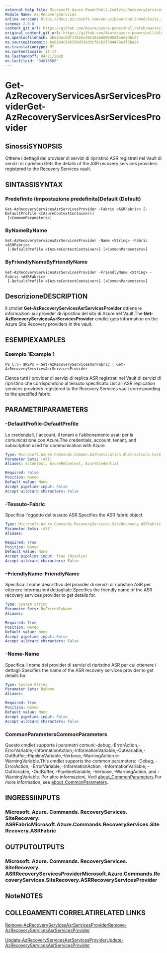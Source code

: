 ```yaml
---
external help file: Microsoft.Azure.PowerShell.Cmdlets.RecoveryServices.SiteRecovery.dll-Help.xml
Module Name: Az.RecoveryServices
online version: https://docs.microsoft.com/en-us/powershell/module/az.recoveryservices/get-azrecoveryservicesasrservicesprovider
schema: 2.0.0
content_git_url: https://github.com/Azure/azure-powershell/blob/master/src/RecoveryServices/RecoveryServices/help/Get-AzRecoveryServicesAsrServicesProvider.md
original_content_git_url: https://github.com/Azure/azure-powershell/blob/master/src/RecoveryServices/RecoveryServices/help/Get-AzRecoveryServicesAsrServicesProvider.md
ms.openlocfilehash: 4be24acddf1f02ecd9216a06690958feed2d6c57
ms.sourcegitcommit: 6a91b4c545350d316d3cf8c62f384478e3f3ba24
ms.translationtype: MT
ms.contentlocale: it-IT
ms.lasthandoff: 04/21/2020
ms.locfileid: "94018566"
---
```

# <span data-ttu-id="8de52-101">Get-AzRecoveryServicesAsrServicesProvider</span><span class="sxs-lookup"><span data-stu-id="8de52-101">Get-AzRecoveryServicesAsrServicesProvider</span></span>

## <span data-ttu-id="8de52-102">Sinossi</span><span class="sxs-lookup"><span data-stu-id="8de52-102">SYNOPSIS</span></span>
<span data-ttu-id="8de52-103">Ottiene i dettagli dei provider di servizi di ripristino ASR registrati nel Vault di servizi di ripristino.</span><span class="sxs-lookup"><span data-stu-id="8de52-103">Gets the details of the ASR recovery services providers registered to the Recovery Services vault.</span></span>

## <span data-ttu-id="8de52-104">SINTASSI</span><span class="sxs-lookup"><span data-stu-id="8de52-104">SYNTAX</span></span>

### <span data-ttu-id="8de52-105">Predefinito (impostazione predefinita)</span><span class="sxs-lookup"><span data-stu-id="8de52-105">Default (Default)</span></span>
```
Get-AzRecoveryServicesAsrServicesProvider -Fabric <ASRFabric> [-DefaultProfile <IAzureContextContainer>]
 [<CommonParameters>]
```

### <span data-ttu-id="8de52-106">ByName</span><span class="sxs-lookup"><span data-stu-id="8de52-106">ByName</span></span>
```
Get-AzRecoveryServicesAsrServicesProvider -Name <String> -Fabric <ASRFabric>
 [-DefaultProfile <IAzureContextContainer>] [<CommonParameters>]
```

### <span data-ttu-id="8de52-107">ByFriendlyName</span><span class="sxs-lookup"><span data-stu-id="8de52-107">ByFriendlyName</span></span>
```
Get-AzRecoveryServicesAsrServicesProvider -FriendlyName <String> -Fabric <ASRFabric>
 [-DefaultProfile <IAzureContextContainer>] [<CommonParameters>]
```

## <span data-ttu-id="8de52-108">Descrizione</span><span class="sxs-lookup"><span data-stu-id="8de52-108">DESCRIPTION</span></span>
<span data-ttu-id="8de52-109">Il cmdlet **Get-AzRecoveryServicesAsrServicesProvider** ottiene le informazioni sui provider di ripristino del sito di Azure nel Vault.</span><span class="sxs-lookup"><span data-stu-id="8de52-109">The **Get-AzRecoveryServicesAsrServicesProvider** cmdlet gets information on the Azure Site Recovery providers in the vault.</span></span>

## <span data-ttu-id="8de52-110">ESEMPI</span><span class="sxs-lookup"><span data-stu-id="8de52-110">EXAMPLES</span></span>

### <span data-ttu-id="8de52-111">Esempio 1</span><span class="sxs-lookup"><span data-stu-id="8de52-111">Example 1</span></span>
```
PS C:\> $RSPs = Get-AzRecoveryServicesAsrFabric | Get-AzRecoveryServicesAsrServicesProvider
```

<span data-ttu-id="8de52-112">Elenca tutti i provider di servizi di replica ASR registrati nel Vault di servizi di ripristino che corrispondono al tessuto specificato.</span><span class="sxs-lookup"><span data-stu-id="8de52-112">List all ASR replication services providers registered to the Recovery Services vault corresponding to the specified fabric.</span></span>

## <span data-ttu-id="8de52-113">PARAMETRI</span><span class="sxs-lookup"><span data-stu-id="8de52-113">PARAMETERS</span></span>

### <span data-ttu-id="8de52-114">-DefaultProfile</span><span class="sxs-lookup"><span data-stu-id="8de52-114">-DefaultProfile</span></span>
<span data-ttu-id="8de52-115">Le credenziali, l'account, il tenant e l'abbonamento usati per la comunicazione con Azure.</span><span class="sxs-lookup"><span data-stu-id="8de52-115">The credentials, account, tenant, and subscription used for communication with Azure.</span></span>


```yaml
Type: Microsoft.Azure.Commands.Common.Authentication.Abstractions.Core.IAzureContextContainer
Parameter Sets: (All)
Aliases: AzContext, AzureRmContext, AzureCredential

Required: False
Position: Named
Default value: None
Accept pipeline input: False
Accept wildcard characters: False
```

### <span data-ttu-id="8de52-116">-Tessuto</span><span class="sxs-lookup"><span data-stu-id="8de52-116">-Fabric</span></span>
<span data-ttu-id="8de52-117">Specifica l'oggetto del tessuto ASR.</span><span class="sxs-lookup"><span data-stu-id="8de52-117">Specifies the ASR fabric object.</span></span>

```yaml
Type: Microsoft.Azure.Commands.RecoveryServices.SiteRecovery.ASRFabric
Parameter Sets: (All)
Aliases:

Required: True
Position: Named
Default value: None
Accept pipeline input: True (ByValue)
Accept wildcard characters: False
```

### <span data-ttu-id="8de52-118">-FriendlyName</span><span class="sxs-lookup"><span data-stu-id="8de52-118">-FriendlyName</span></span>
<span data-ttu-id="8de52-119">Specifica il nome descrittivo del provider di servizi di ripristino ASR per ottenere informazioni dettagliate.</span><span class="sxs-lookup"><span data-stu-id="8de52-119">Specifies the friendly name of the ASR recovery services provider to get details for.</span></span>

```yaml
Type: System.String
Parameter Sets: ByFriendlyName
Aliases:

Required: True
Position: Named
Default value: None
Accept pipeline input: False
Accept wildcard characters: False
```

### <span data-ttu-id="8de52-120">-Nome</span><span class="sxs-lookup"><span data-stu-id="8de52-120">-Name</span></span>
<span data-ttu-id="8de52-121">Specifica il nome del provider di servizi di ripristino ASR per cui ottenere i dettagli.</span><span class="sxs-lookup"><span data-stu-id="8de52-121">Specifies the name of the ASR recovery services provider to get details for.</span></span>

```yaml
Type: System.String
Parameter Sets: ByName
Aliases:

Required: True
Position: Named
Default value: None
Accept pipeline input: False
Accept wildcard characters: False
```

### <span data-ttu-id="8de52-122">CommonParameters</span><span class="sxs-lookup"><span data-stu-id="8de52-122">CommonParameters</span></span>
<span data-ttu-id="8de52-123">Questo cmdlet supporta i parametri comuni:-debug,-ErrorAction,-ErrorVariable,-InformationAction,-InformationVariable,-OutVariable,-OutBuffer,-PipelineVariable,-Verbose,-WarningAction e-WarningVariable.</span><span class="sxs-lookup"><span data-stu-id="8de52-123">This cmdlet supports the common parameters: -Debug, -ErrorAction, -ErrorVariable, -InformationAction, -InformationVariable, -OutVariable, -OutBuffer, -PipelineVariable, -Verbose, -WarningAction, and -WarningVariable.</span></span> <span data-ttu-id="8de52-124">Per altre informazioni, Vedi [about_CommonParameters](http://go.microsoft.com/fwlink/?LinkID=113216).</span><span class="sxs-lookup"><span data-stu-id="8de52-124">For more information, see [about_CommonParameters](http://go.microsoft.com/fwlink/?LinkID=113216).</span></span>

## <span data-ttu-id="8de52-125">INGRESSI</span><span class="sxs-lookup"><span data-stu-id="8de52-125">INPUTS</span></span>

### <span data-ttu-id="8de52-126">Microsoft. Azure. Commands. RecoveryServices. SiteRecovery. ASRFabric</span><span class="sxs-lookup"><span data-stu-id="8de52-126">Microsoft.Azure.Commands.RecoveryServices.SiteRecovery.ASRFabric</span></span>

## <span data-ttu-id="8de52-127">OUTPUT</span><span class="sxs-lookup"><span data-stu-id="8de52-127">OUTPUTS</span></span>

### <span data-ttu-id="8de52-128">Microsoft. Azure. Commands. RecoveryServices. SiteRecovery. ASRRecoveryServicesProvider</span><span class="sxs-lookup"><span data-stu-id="8de52-128">Microsoft.Azure.Commands.RecoveryServices.SiteRecovery.ASRRecoveryServicesProvider</span></span>

## <span data-ttu-id="8de52-129">Note</span><span class="sxs-lookup"><span data-stu-id="8de52-129">NOTES</span></span>

## <span data-ttu-id="8de52-130">COLLEGAMENTI CORRELATI</span><span class="sxs-lookup"><span data-stu-id="8de52-130">RELATED LINKS</span></span>

[<span data-ttu-id="8de52-131">Remove-AzRecoveryServicesAsrServicesProvider</span><span class="sxs-lookup"><span data-stu-id="8de52-131">Remove-AzRecoveryServicesAsrServicesProvider</span></span>](./Remove-AzRecoveryServicesAsrServicesProvider.md)

[<span data-ttu-id="8de52-132">Update-AzRecoveryServicesAsrServicesProvider</span><span class="sxs-lookup"><span data-stu-id="8de52-132">Update-AzRecoveryServicesAsrServicesProvider</span></span>](./Update-AzRecoveryServicesAsrServicesProvider.md)

